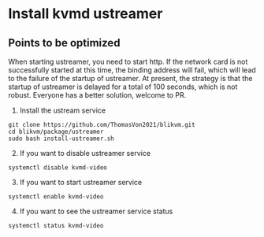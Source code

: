 # Install kvmd ustreamer

## Points to be optimized

When starting ustreamer, you need to start http. If the network card is not successfully started at this time, the binding address will fail, which will lead to the failure of the startup of ustreamer. At present, the strategy is that the startup of ustreamer is delayed for a total of 100 seconds, which is not robust. Everyone has a better solution, welcome to PR.

1. Install the ustream service

```
git clone https://github.com/ThomasVon2021/blikvm.git
cd blikvm/package/ustreamer
sudo bash install-ustreamer.sh
```

2. If you want to disable ustreamer service

```
systemctl disable kvmd-video
```

3. If you want to start ustreamer service

```
systemctl enable kvmd-video
```

4. If you want to see the ustreamer service status

```
systemctl status kvmd-video
```
